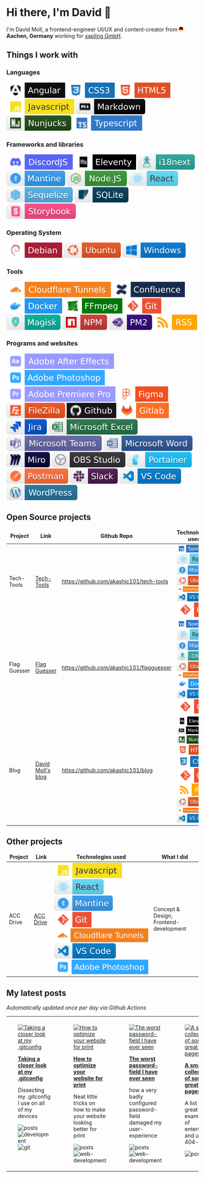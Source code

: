# Hi there, I'm David 👋

I'm David Moll, a frontend-engineer UI/UX and content-creator from <img src="./graphics/germany.png" alt="flag of Germany" width="12"/> **Aachen, Germany** working for [xapling GmbH](https://xapling.de).

## Things I work with

### Languages

![Angular](graphics/angular.svg) ![CSS3](graphics/css3.svg) ![HTML5](graphics/html5.svg) ![Javascript](graphics/javascript.svg) ![Markdown](graphics/markdown.svg) ![Nunjucks](graphics/nunjucks.svg) ![typescript](graphics/typescript.svg)

### Frameworks and libraries

![DiscordJS](graphics/discordjs.svg) ![Eleventy](graphics/eleventy.svg) ![i18next](graphics/i18next.svg) ![Mantine](graphics/mantine.svg) ![NodeJS](graphics/nodejs.svg) ![React](graphics/react.svg) ![Sequelize](graphics/sequelize.svg) ![sqlite](graphics/sqlite.svg) ![Storybook](graphics/storybook.svg)

### Operating System

![Debian](graphics/debian.svg) ![Ubuntu](graphics/ubuntu.svg) ![Windows](graphics/windows.svg)

### Tools

![Cloudflare Tunnels](graphics/cloudflaretunnels.svg) ![Confluence](graphics/confluence.svg) ![Docker](graphics/docker.svg) ![FFmpeg](graphics/ffmpeg.svg) ![git](graphics/git.svg) ![Magisk](graphics/magisk.svg) ![NPM](graphics/npm.svg) ![pm2](graphics/pm2.svg) ![RSS](graphics/rss.svg)

### Programs and websites

![Adobe After Effects](graphics/adobeaftereffects.svg) ![Adobe Photoshop](graphics/adobephotoshop.svg) ![Adobe Premiere Pro](graphics/adobepremierepro.svg) ![Figma](graphics/figma.svg) ![Filezilla](graphics/filezilla.svg) ![github](graphics/github.svg) ![gitlab](graphics/gitlab.svg) ![Jira](graphics/jira.svg) ![Excel](graphics/microsoftexcel.svg) ![Teams](graphics/microsoftteams.svg) ![Word](graphics/microsoftword.svg) ![Miro](graphics/miro.svg) ![OBS](graphics/obsstudio.svg) ![Portainer](graphics/portainer.svg) ![Postman](graphics/postman.svg) ![Slack](graphics/slack.svg) ![VS Code](graphics/vscode.svg) ![Wordpress](graphics/wordpress.svg)

## Open Source projects

<table>
    <thead align="center">
    <tr>
        <td><b>Project</b></td>
        <td><b>Link</b></td>
        <td><b>Github Repo</b></td>
        <td><b>Technologies used</b></td>
    </tr>
    </thead>
    <tbody>
        <tr>
            <td>Tech-Tools</td>
            <td><a href="https://flags.davidmoll.net">Tech-Tools</a></td>
            <td><a href="https://github.com/akashic101/tech-tools">https://github.com/akashic101/tech-tools</a></td>
            <td><img src="graphics/typescript.svg"> <img src="graphics/react.svg"> <img src="graphics/mantine.svg"> <img src="graphics/ubuntu.svg"> <img src="graphics/cloudflaretunnels.svg"> <img src="graphics/vscode.svg"> <img src="graphics/git.svg"> </td>
        </tr>
        <tr>
            <td>Flag Guesser</td>
            <td><a href="https://flags.davidmoll.net">Flag Guesser</a></td>
            <td><a href="https://github.com/akashic101/flag-guesser">https://github.com/akashic101/flagguesser</a></td>
            <td><img src="graphics/typescript.svg"> <img src="graphics/react.svg"> <img src="graphics/mantine.svg"> <img src="graphics/i18next.svg"> <img src="graphics/ubuntu.svg"> <img src="graphics/cloudflaretunnels.svg"> <img src="graphics/docker.svg"> <img src="graphics/vscode.svg"> <img src="graphics/git.svg"> </td>
        </tr>
        <tr>
            <td>Blog</td>
            <td><a href="https://blog.davidmoll.net">David Moll's blog</a></td>
            <td><a href="https://github.com/akashic101/blog">https://github.com/akashic101/blog</a></td>
            <td><img src="graphics/eleventy.svg"> <img src="graphics/markdown.svg"> <img src="graphics/nunjucks.svg"> <img src="graphics/html5.svg"> <img src="graphics/css3.svg"> <img src="graphics/git.svg"> <img src="graphics/rss.svg"> <img src="graphics/ubuntu.svg"> <img src="graphics/cloudflaretunnels.svg"> <img src="graphics/vscode.svg"></td>
        </tr>
    </tbody>
</table>

## Other projects

<table>
    <thead align="center">
    <tr>
        <td><b>Project</b></td>
        <td><b>Link</b></td>
        <td><b>Technologies used</b></td>
        <td><b>What I did</b></td>
    </tr>
    </thead>
    <tbody>
        <tr>
            <td>ACC Drive</td>
            <td><a href="https://accdrive.com/">ACC Drive</a></td>
            <td><img src="graphics/javascript.svg"> <img src="graphics/react.svg"> <img src="graphics/mantine.svg"> <img src="graphics/git.svg"> <img src="graphics/cloudflaretunnels.svg"> <img src="graphics/vscode.svg"> <img src="graphics/adobephotoshop.svg"> </td>
            <td>Concept & Design, Frontend-development</td>
        </tr>
    </tbody>
</table>

## My latest posts

_Automatically updated once per day via Github Actions_

  <!--START_SECTION:feed-->

<div id="gallery">
  <div align="center">
    <table width="75%">
      <tr>
        <td width="25%" valign="top" style="padding-top: 20px; padding-bottom: 20px; padding-left: 30px; padding-right: 30px;">
            <a href="https://blog.davidmoll.net/blog/2024-07-23-Taking-a-closer-look-at-my-.gitconfig/"><img src="https://blog.davidmoll.net/assets/images/2024-07-23-Taking-a-closer-look-at-my-.gitconfig//cover.png" alt="Taking a closer look at my .gitconfig" /></a>
            <p><b><a href="https://blog.davidmoll.net/blog/2024-07-23-Taking-a-closer-look-at-my-.gitconfig/">Taking a closer look at my .gitconfig</a></b></p>
            <p>Dissecting my .gitconfig I use on all of my devices</p>
            <img src="https://img.shields.io/badge/posts-blue?style=flat-square" alt="posts" />  <img src="https://img.shields.io/badge/development-blue?style=flat-square" alt="development" />  <img src="https://img.shields.io/badge/git-blue?style=flat-square" alt="git" />  
          </td><td width="25%" valign="top" style="padding-top: 20px; padding-bottom: 20px; padding-left: 30px; padding-right: 30px;">
            <a href="https://blog.davidmoll.net/blog/2024-04-30-How-to-optimize-your-website-for-print/"><img src="https://blog.davidmoll.net/assets/images/2024-04-30-How-to-optimize-your-website-for-print//cover.png" alt="How to optimize your website for print" /></a>
            <p><b><a href="https://blog.davidmoll.net/blog/2024-04-30-How-to-optimize-your-website-for-print/">How to optimize your website for print</a></b></p>
            <p>Neat little tricks on how to make your website looking better for print</p>
            <img src="https://img.shields.io/badge/posts-blue?style=flat-square" alt="posts" />  <img src="https://img.shields.io/badge/web-development-blue?style=flat-square" alt="web-development" />  
          </td><td width="25%" valign="top" style="padding-top: 20px; padding-bottom: 20px; padding-left: 30px; padding-right: 30px;">
            <a href="https://blog.davidmoll.net/blog/2024-04-21-The-worst-password-field-I-have-ever-seen/"><img src="https://blog.davidmoll.net/assets/images/2024-04-21-The-worst-password-field-I-have-ever-seen//cover.png" alt="The worst password-field I have ever seen" /></a>
            <p><b><a href="https://blog.davidmoll.net/blog/2024-04-21-The-worst-password-field-I-have-ever-seen/">The worst password-field I have ever seen</a></b></p>
            <p>how a very badly configured password-field damaged my user-experience</p>
            <img src="https://img.shields.io/badge/posts-blue?style=flat-square" alt="posts" />  <img src="https://img.shields.io/badge/web-development-blue?style=flat-square" alt="web-development" />  
          </td><td width="25%" valign="top" style="padding-top: 20px; padding-bottom: 20px; padding-left: 30px; padding-right: 30px;">
            <a href="https://blog.davidmoll.net/blog/2024-04-04-A-small-collection-of-some-great-404-pages/"><img src="https://blog.davidmoll.net/assets/images/2024-04-04-A-small-collection-of-some-great-404-pages//cover.png" alt="A small collection of some great 404 pages" /></a>
            <p><b><a href="https://blog.davidmoll.net/blog/2024-04-04-A-small-collection-of-some-great-404-pages/">A small collection of some great 404 pages</a></b></p>
            <p>A list of great examples of entertaining and unique 404-pages</p>
            <img src="https://img.shields.io/badge/posts-blue?style=flat-square" alt="posts" />  
          </td>
      </tr>
      <tr>
      </tr>
    </table>
  </div>
</div>
<!--END_SECTION:feed-->
